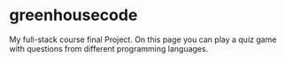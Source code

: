 # greenhousecode
My full-stack course final Project.
On this page you can play a quiz game with questions from different programming languages.
